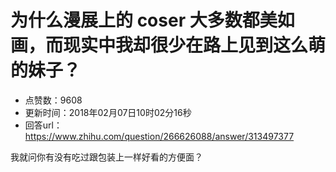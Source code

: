 # 为什么漫展上的 coser 大多数都美如画，而现实中我却很少在路上见到这么萌的妹子？
- 点赞数：9608
- 更新时间：2018年02月07日10时02分16秒
- 回答url：https://www.zhihu.com/question/266626088/answer/313497377
<body>
 <p data-pid="iXizeo57">我就问你有没有吃过跟包装上一样好看的方便面？</p>
</body>